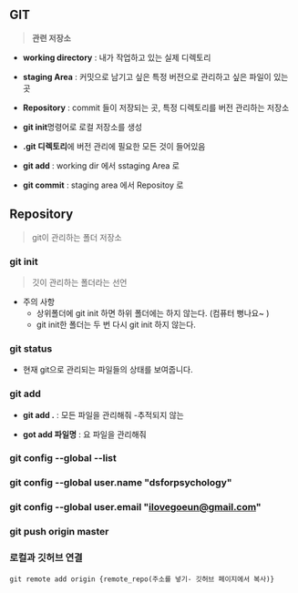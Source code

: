 ## GIT 
> **관련 저장소**
> 
- **working directory** : 내가 작업하고 있는 실제 디렉토리 
- **staging Area** : 커밋으로 남기고 싶은 특정 버전으로 관리하고 싶은 파일이 있는 곳 
- **Repository** : commit 들이 저장되는 곳, 특정 디렉토리를 버전 관리하는 저장소 

- **git init**명령어로 로컬 저장소를 생성 
- **.git 디렉토리**에 버전 관리에 필요한 모든 것이 들어있음 

- **git add** : working dir 에서 sstaging Area 로 
- **git commit** : staging area 에서 Repositoy 로 

## Repository

> git이 관리하는 폴더 저장소

### **git init**

> 깃이 관리하는 폴더라는 선언

* 주의 사항
    * 상위폴더에 git init 하면 하위 폴더에는 하지 않는다. (컴퓨터 뻥나요~ )
    * git init한 폴더는 두 번 다시 git init 하지 않는다.

### **git status**

* 현재 git으로 관리되는 파일들의 상태를 보여줍니다.


### **git add**

- **git add .** : 모든 파일을 관리해줘 -추적되지 않는

* **got add 파일명** : 요 파일을 관리해줘

### git config --global --list
### git config --global user.name "dsforpsychology" 
### git config --global user.email "ilovegoeun@gmail.com"

### git push origin master 

### 로컬과 깃허브 연결 
    git remote add origin {remote_repo(주소를 넣기- 깃허브 페이지에서 복사)}


